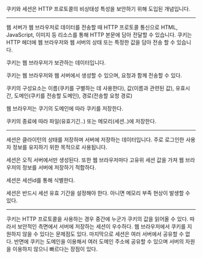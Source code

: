 쿠키와 세션은 HTTP 프로토콜의 비상태성 특성을 보안하기 위해 도입된 개념입니다.

---
웹 서버가 웹 브라우저로 데이터를 전송할 때 HTTP 프로토콜 통신으로 HTML, JavaScript, 이미지 등 리소스를 통해
HTTP 본문에 담아 전달할 수 있습니다. 쿠키는 HTTP 헤더에 웹 브라우저와 웹 서버의 상태 또는 특정한 값을 담아 전송 할 수 있습니다.

쿠키는 웹 브라우저가 보관하는 데이터입니다.

쿠키는 웹 브라우저와 웹 서버에서 생성할 수 있으며, 요청과 함께 전송할 수 있다.

쿠키의 구성요소는 이름(쿠키를 구별하는 데 사용한다), 값(이름과 관련된 값), 유효시간, 도메인(쿠키를 전송할 도메인), 경로(전송할 요청 경로)

웹 브라우저는 쿠기의 도메인에 따라 쿠키를 저장한다.

쿠키의 종료에 따라 파일(유효기긴..) 또는 메모리(세션..)에 저장한다.

---

세션은 클라이턴의 상태를 저장하며 서버에 저장하는 데이터입니다. 주로 로그인한 사용자 정보를 유지하기 위한 목적으로 사용됩니다.

세션은 오직 서버에서만 생성된다. 또한 웹 브라우저마다 고유위 세션 값을 가져 웹 브라우저의 정보를 서버에 저장하기 적합하다.

세션은 세션id를 통해 식별한다.

세션은 반드시 세션 유효 기간을 설정해야 한다. 아니면 메모리 부족 현상이 발생할 수 있다.

---

쿠키는 HTTP 프로토콜을 사용하는 경우 중간에 누군가 쿠키의 값을 읽어올 수 있다. 따라서 보안적인 측면에서 서버에 저장하는 세션이 우수하다.
웹 브라우저에서 쿠키를 지원하지 않을 수 있다는 문제점도 있다. 마지막으로 세션은 여러 서버에서 공유할 수 없다. 반면에 쿠키는
도메인을 이용해서 여러 도메인 주소에 공유할 수 있으며 서버의 자원을 이용하지 않으니 빠르다는 장점이 있다.